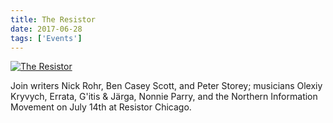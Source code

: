 ```yaml
---
title: The Resistor
date: 2017-06-28
tags: ['Events']
---
```


[![The Resistor](/rm_ation/images/2017-07-14.jpg)](https://www.facebook.com/events/242495859571819/)

Join writers Nick Rohr, Ben Casey Scott, and Peter Storey; musicians Olexiy Kryvych, Errata, G'itis & Järga, Nonnie Parry, and the Northern Information Movement on July 14th at Resistor Chicago.
